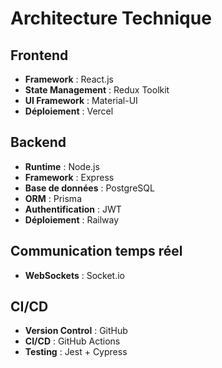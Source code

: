 # Architecture Technique

## Frontend
- **Framework** : React.js
- **State Management** : Redux Toolkit
- **UI Framework** : Material-UI
- **Déploiement** : Vercel

## Backend
- **Runtime** : Node.js
- **Framework** : Express
- **Base de données** : PostgreSQL
- **ORM** : Prisma
- **Authentification** : JWT
- **Déploiement** : Railway

## Communication temps réel
- **WebSockets** : Socket.io

## CI/CD
- **Version Control** : GitHub
- **CI/CD** : GitHub Actions
- **Testing** : Jest + Cypress
